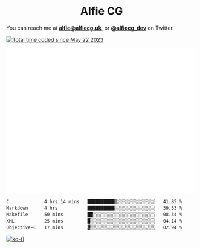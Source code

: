 <h1 align="center">Alfie CG</h1>

You can reach me at **alfie@alfiecg.uk**, or **[@alfiecg_dev](https://twitter.com/alfiecg_dev)** on Twitter.

<a href="https://wakatime.com/@61592169-b9cf-4af8-b6fa-8ac7d4369b01"><img src="https://wakatime.com/badge/user/61592169-b9cf-4af8-b6fa-8ac7d4369b01.svg" alt="Total time coded since May 22 2023" /></a>


<img align="center" src="/github-metrics.svg" alt="Metrics" width="500">

 <!--[![GitHub Streak](https://streak-stats.demolab.com/?user=alfiecg24)](https://git.io/streak-stats)-->

<!--START_SECTION:waka-->

```txt
C             4 hrs 14 mins   ██████████▒░░░░░░░░░░░░░░   41.85 %
Markdown      4 hrs           ██████████░░░░░░░░░░░░░░░   39.53 %
Makefile      50 mins         ██░░░░░░░░░░░░░░░░░░░░░░░   08.34 %
XML           25 mins         █░░░░░░░░░░░░░░░░░░░░░░░░   04.14 %
Objective-C   17 mins         ▓░░░░░░░░░░░░░░░░░░░░░░░░   02.94 %
```

<!--END_SECTION:waka-->

[![ko-fi](https://ko-fi.com/img/githubbutton_sm.svg)](https://ko-fi.com/M4M5R3BHU)
